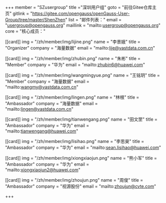 +++
member = "SZusergroup"
title ="深圳用户组"
goto = "前往Gitee仓库主页"
gitlink = "https://gitee.com/opengauss/openGauss-User-Group/tree/master/ShenZhen"
list = "邮件列表："
email = "usergroup@opengauss.org"
maillink = "mailto:usergroup@opengauss.org"
core = "核心成员："


[[card]]
img = "/zh/member/img/lijine.png"
name = "李景娥"
title = "Organizer"
company = "海量数据"
email = "mailto:lije@vastdata.com.cn"

[[card]]
img = "/zh/member/img/zhubin.png"
name = "朱彬"
title = "Member"
company = "华为"
email = "mailto:zhubin6@huawei.com"

[[card]]
img = "/zh/member/img/wangmingyue.png"
name = "王铭玥"
title = "Member"
company = "海量数据"
email = "mailto:wangmy@vastdata.com.cn"


[[card]]
img = "/zh/member/img/lingen.png"
name = "林根"
title = "Ambassador"
company = "海量数据"
email = "mailto:lingen@vastdata.com.cn"

[[card]]
img = "/zh/member/img/tianwengang.png"
name = "田文罡"
title = "Ambassador"
company = "华为"
email = "mailto:tianwengang@huawei.com"

[[card]]
img = "/zh/member/img/lisihao.png"
name = "李思昊"
title = "Ambassador"
company = "华为"
email = "mailto:sean.lisihao@huawei.com"

[[card]]
img = "/zh/member/img/xiongxiaojun.png"
name = "熊小军"
title = "Ambassador"
company = "华为"
email = "mailto:xiongxiaojun2@huawei.com"


[[card]]
img = "/zh/member/img/zhoujun.png"
name = "周俊"
title = "Ambassador"
company = "视源股份"
email = "mailto:zhoujun@cvte.com"

+++